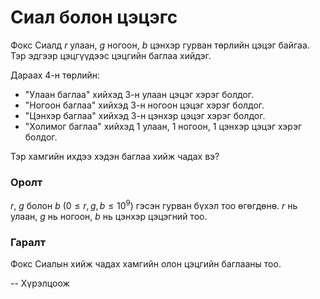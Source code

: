 Сиал болон цэцэгс
=================

Фокс Сиалд $r$ улаан, $g$ ногоон, $b$ цэнхэр гурван төрлийн цэцэг байгаа. Тэр эдгээр цэцгүүдээс цэцгийн баглаа хийдэг.

Дараах 4-н төрлийн:
 - "Улаан баглаа" хийхэд $3$-н улаан цэцэг хэрэг болдог.
 - "Ногоон баглаа" хийхэд $3$-н ногоон цэцэг хэрэг болдог.
 - "Цэнхэр баглаа" хийхэд $3$-н цэнхэр цэцэг хэрэг болдог.
 - "Холимог баглаа" хийхэд $1$ улаан, $1$ ногоон, $1$ цэнхэр цэцэг хэрэг болдог.

Тэр хамгийн ихдээ хэдэн баглаа хийж чадах вэ?

### Оролт
$r$, $g$ болон $b$ ($0 ≤ r, g, b ≤ 10^9$) гэсэн гурван бүхэл тоо өгөгдөнө. $r$ нь улаан, $g$ нь ногоон, $b$ нь цэнхэр цэцэгний тоо.

### Гаралт
Фокс Сиалын хийж чадах хамгийн олон цэцгийн баглааны тоо.

-- Хүрэлцоож
